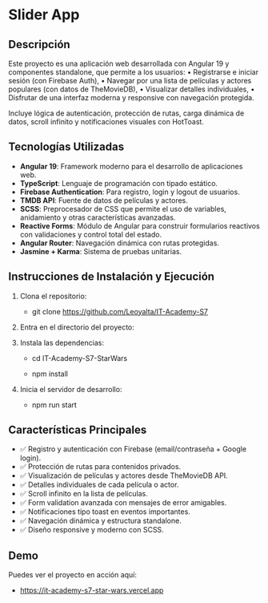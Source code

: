 # Slider App

## Descripción

Este proyecto es una aplicación web desarrollada con Angular 19 y componentes standalone, que permite a los usuarios:
• Registrarse e iniciar sesión (con Firebase Auth),
• Navegar por una lista de películas y actores populares (con datos de TheMovieDB),
• Visualizar detalles individuales,
• Disfrutar de una interfaz moderna y responsive con navegación protegida.

Incluye lógica de autenticación, protección de rutas, carga dinámica de datos, scroll infinito y notificaciones visuales con HotToast.

## Tecnologías Utilizadas

- **Angular 19**: Framework moderno para el desarrollo de aplicaciones web.
- **TypeScript**: Lenguaje de programación con tipado estático.
- **Firebase Authentication**: Para registro, login y logout de usuarios.
- **TMDB API**: Fuente de datos de películas y actores.
- **SCSS**: Preprocesador de CSS que permite el uso de variables, anidamiento y otras características avanzadas.
- **Reactive Forms**: Módulo de Angular para construir formularios reactivos con validaciones y control total del estado.
- **Angular Router**: Navegación dinámica con rutas protegidas.
- **Jasmine + Karma**: Sistema de pruebas unitarias.

## Instrucciones de Instalación y Ejecución

1. Clona el repositorio:

   - git clone https://github.com/Leoyalta/IT-Academy-S7

2. Entra en el directorio del proyecto:

3. Instala las dependencias:

   - cd IT-Academy-S7-StarWars

   - npm install

4. Inicia el servidor de desarrollo:
   - npm run start

## Características Principales

- ✅ Registro y autenticación con Firebase (email/contraseña + Google login).
- ✅ Protección de rutas para contenidos privados.
- ✅ Visualización de películas y actores desde TheMovieDB API.
- ✅ Detalles individuales de cada película o actor.
- ✅ Scroll infinito en la lista de películas.
- ✅ Form validation avanzada con mensajes de error amigables.
- ✅ Notificaciones tipo toast en eventos importantes.
- ✅ Navegación dinámica y estructura standalone.
- ✅ Diseño responsive y moderno con SCSS.

## Demo

Puedes ver el proyecto en acción aquí:

- https://it-academy-s7-star-wars.vercel.app
